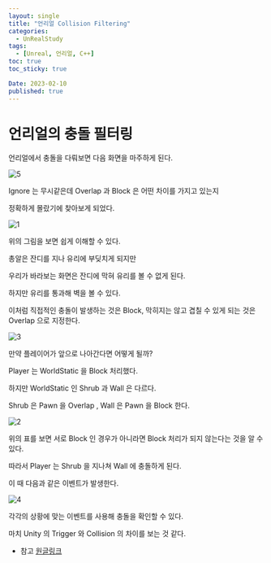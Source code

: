 ```yaml
---
layout: single
title: "언리얼 Collision Filtering"
categories:
  - UnRealStudy
tags:
  - [Unreal, 언리얼, C++]
toc: true
toc_sticky: true

Date: 2023-02-10
published: true
---
```


# 언리얼의 충돌 필터링

언리얼에서 충돌을 다뤄보면 다음 화면을 마주하게 된다.

![5](https://user-images.githubusercontent.com/87271529/217900286-8128a03e-3f9b-499d-80e3-984b880d5de3.jpg)

Ignore 는 무시같은데 Overlap 과 Block 은 어떤 차이를 가지고 있는지

정확하게 몰랐기에 찾아보게 되었다.

![1](https://user-images.githubusercontent.com/87271529/217899938-d5e59d62-8f6d-434b-a33a-65b291b7f482.jpg)

위의 그림을 보면 쉽게 이해할 수 있다.

총알은 잔디를 지나 유리에 부딪치게 되지만

우리가 바라보는 화면은 잔디에 막혀 유리를 볼 수 없게 된다.

하지만 유리를 통과해 벽을 볼 수 있다.

이처럼 직접적인 충돌이 발생하는 것은 Block, 막히지는 않고 겹칠 수 있게 되는 것은 Overlap 으로 지정한다.

![3](https://user-images.githubusercontent.com/87271529/217901783-75ce220e-a9a7-41bd-82a4-50491b5ac0bd.jpg)

만약 플레이어가 앞으로 나아간다면 어떻게 될까?

Player 는 WorldStatic 을 Block 처리했다.

하지만 WorldStatic 인 Shrub 과 Wall 은 다르다.

Shrub 은 Pawn 을 Overlap , Wall 은 Pawn 을 Block 한다.

![2](https://user-images.githubusercontent.com/87271529/217902211-eaf821be-e827-45a4-8945-30c60c5b75e7.jpg)

위의 표를 보면 서로 Block 인 경우가 아니라면 Block 처리가 되지 않는다는 것을 알 수 있다.

따라서 Player 는 Shrub 을 지나쳐 Wall 에 충돌하게 된다.

이 때 다음과 같은 이벤트가 발생한다.

![4](https://user-images.githubusercontent.com/87271529/217902664-3f78fd82-9bb6-4776-9b24-c1885c83c1c0.jpg)

각각의 상황에 맞는 이벤트를 사용해 충돌을 확인할 수 있다.

마치 Unity 의 Trigger 와 Collision 의 차이를 보는 것 같다.

- 참고 [원글링크](https://www.unrealengine.com/en-US/blog/collision-filtering)

